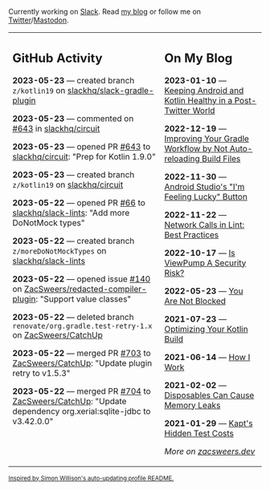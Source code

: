 Currently working on [Slack](https://slack.com/). Read [my blog](https://zacsweers.dev/) or follow me on [Twitter](https://twitter.com/ZacSweers)/[Mastodon](https://hachyderm.io/@ZacSweers).

<table><tr><td valign="top" width="60%">

## GitHub Activity
<!-- githubActivity starts -->
**2023-05-23** — created branch `z/kotlin19` on [slackhq/slack-gradle-plugin](https://github.com/slackhq/slack-gradle-plugin)

**2023-05-23** — commented on [#643](https://github.com/slackhq/circuit/pull/643#issuecomment-1559818209) in [slackhq/circuit](https://github.com/slackhq/circuit)

**2023-05-23** — opened PR [#643](https://github.com/slackhq/circuit/pull/643) to [slackhq/circuit](https://github.com/slackhq/circuit): "Prep for Kotlin 1.9.0"

**2023-05-23** — created branch `z/kotlin19` on [slackhq/circuit](https://github.com/slackhq/circuit)

**2023-05-22** — opened PR [#66](https://github.com/slackhq/slack-lints/pull/66) to [slackhq/slack-lints](https://github.com/slackhq/slack-lints): "Add more DoNotMock types"

**2023-05-22** — created branch `z/moreDoNotMockTypes` on [slackhq/slack-lints](https://github.com/slackhq/slack-lints)

**2023-05-22** — opened issue [#140](https://github.com/ZacSweers/redacted-compiler-plugin/issues/140) on [ZacSweers/redacted-compiler-plugin](https://github.com/ZacSweers/redacted-compiler-plugin): "Support value classes"

**2023-05-22** — deleted branch `renovate/org.gradle.test-retry-1.x` on [ZacSweers/CatchUp](https://github.com/ZacSweers/CatchUp)

**2023-05-22** — merged PR [#703](https://github.com/ZacSweers/CatchUp/pull/703) to [ZacSweers/CatchUp](https://github.com/ZacSweers/CatchUp): "Update plugin retry to v1.5.3"

**2023-05-22** — merged PR [#704](https://github.com/ZacSweers/CatchUp/pull/704) to [ZacSweers/CatchUp](https://github.com/ZacSweers/CatchUp): "Update dependency org.xerial:sqlite-jdbc to v3.42.0.0"
<!-- githubActivity ends -->
</td><td valign="top" width="40%">

## On My Blog
<!-- blog starts -->
**2023-01-10** — [Keeping Android and Kotlin Healthy in a Post-Twitter World](https://www.zacsweers.dev/keeping-android-healthy/)

**2022-12-19** — [Improving Your Gradle Workflow by Not Auto-reloading Build Files](https://www.zacsweers.dev/improving-your-workflow-by-not-auto-reloading-build-files/)

**2022-11-30** — [Android Studio's "I'm Feeling Lucky" Button](https://www.zacsweers.dev/android-studios-im-feeling-lucky-button/)

**2022-11-22** — [Network Calls in Lint: Best Practices](https://www.zacsweers.dev/network-calls-in-lint-best-practices/)

**2022-10-17** — [Is ViewPump A Security Risk?](https://www.zacsweers.dev/is-viewpump-a-security-risk/)

**2022-05-23** — [You Are Not Blocked](https://www.zacsweers.dev/you-are-not-blocked/)

**2021-07-23** — [Optimizing Your Kotlin Build](https://www.zacsweers.dev/optimizing-your-kotlin-build/)

**2021-06-14** — [How I Work](https://www.zacsweers.dev/how-i-work/)

**2021-02-02** — [Disposables Can Cause Memory Leaks](https://www.zacsweers.dev/disposables-can-cause-memory-leaks/)

**2021-01-29** — [Kapt's Hidden Test Costs](https://www.zacsweers.dev/kapts-hidden-test-costs/)
<!-- blog ends -->
_More on [zacsweers.dev](https://zacsweers.dev/)_
</td></tr></table>

<sub><a href="https://simonwillison.net/2020/Jul/10/self-updating-profile-readme/">Inspired by Simon Willison's auto-updating profile README.</a></sub>